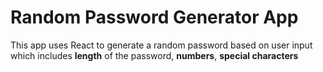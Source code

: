 # Random Password Generator App

This app uses React to generate a random password based on user input which includes **length** of the password, **numbers**, **special characters**